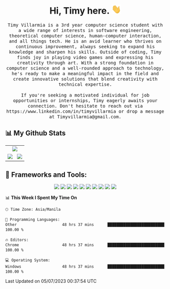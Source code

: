 <h1 align="center"> Hi, Timy here. <img src="./assets/wave.gif" width="30px" height="30px"></h1> 

<p align="center">
  <samp>Timy Villarmia is a 3rd year computer science student with a wide range of interests in software engineering, theoretical computer science, human-computer interaction, and all things tech. He is an avid learner who thrives on continuous improvement, always seeking to expand his knowledge and sharpen his skills. Outside of coding, Timy finds joy in playing video games and expressing his creativity through art. With a strong foundation in computer science and a well-rounded approach to technology, he's ready to make a meaningful impact in the field and create innovative solutions that blend creativity with technical expertise. <br><br> If you're seeking a motivated individual for job opportunities or internships, Timy eagerly awaits your connection. Don't hesitate to reach out via https://www.linkedin.com/in/timyvillarmia or drop a message at Timyvillarmia@gmail.com. </samp>
</p>

<!-- 
![](http://github-profile-summary-cards.vercel.app/api/cards/profile-details?username=TimyVillarmia&theme=github_dark)
![](http://github-profile-summary-cards.vercel.app/api/cards/repos-per-language?username=TimyVillarmia&theme=github_dark)
![](http://github-profile-summary-cards.vercel.app/api/cards/most-commit-language?username=TimyVillarmia&theme=github_dark)
![](http://github-profile-summary-cards.vercel.app/api/cards/stats?username=TimyVillarmia&theme=github_dark)
![](http://github-profile-summary-cards.vercel.app/api/cards/productive-time?username=TimyVillarmia&theme=github_dark&utcOffset=8) -->

## 📊 My Github Stats
<table align="center" width="100%"> 
  <tr> 
    <td align="center" colspan="2"> 
     <img src="https://github-profile-summary-cards.vercel.app/api/cards/profile-details?username=TimyVillarmia&theme=dark"/>
    </td> 
  </tr> 
   <tr> 
    <td align="center"> 
       <img src="https://github-readme-stats.vercel.app/api?username=TimyVillarmia&show_icons=true&theme=dark" />
    </td> 
    <td align="center">
      <img src="https://github-readme-stats.vercel.app/api/top-langs/?username=TimyVillarmia&layout=compact&count_private=true&theme=dark"/>
    </td> 
   </tr> 
</table>

## 🚀 Frameworks and Tools:
<p align="center">
<!--  <img src="https://img.shields.io/badge/React-20232A?style=for-the-badge&logo=react&logoColor=61DAFB"/>
 <img src="https://img.shields.io/badge/Vite-B73BFE?style=for-the-badge&logo=vite&logoColor=FFD62E"/> -->
 <img src="https://img.shields.io/badge/Bootstrap-563D7C?style=for-the-badge&logo=bootstrap&logoColor=white"/>
 <img src="https://img.shields.io/badge/Microsoft%20SQL%20Server-CC2927?style=for-the-badge&logo=microsoft%20sql%20server&logoColor=white"/>
 <img src="https://img.shields.io/badge/VSCode-0078D4?style=for-the-badge&logo=visual%20studio%20code&logoColor=white"/>
 <img src="https://img.shields.io/badge/Visual_Studio-5C2D91?style=for-the-badge&logo=visual%20studio&logoColor=white"/>
 <img src="https://img.shields.io/badge/PyCharm-000000.svg?&style=for-the-badge&logo=PyCharm&logoColor=white"/>
 <img src="https://img.shields.io/badge/GIT-E44C30?style=for-the-badge&logo=git&logoColor=white"/>
 <img src="https://img.shields.io/badge/Jupyter-F37626.svg?&style=for-the-badge&logo=Jupyter&logoColor=white"/>
 <img src="https://img.shields.io/badge/Figma-F24E1E?style=for-the-badge&logo=figma&logoColor=white"/>
 <img src="https://img.shields.io/badge/.NET-512BD4?style=for-the-badge&logo=dotnet&logoColor=white"/>
 <img src="https://img.shields.io/badge/Windows-0078D6?style=for-the-badge&logo=windows&logoColor=white"/>

</p>






<!--START_SECTION:waka-->
📊 **This Week I Spent My Time On** 

```text
🕑︎ Time Zone: Asia/Manila

💬 Programming Languages: 
Other                    48 hrs 37 mins      █████████████████████████   100.00 % 

🔥 Editors: 
Chrome                   48 hrs 37 mins      █████████████████████████   100.00 % 

💻 Operating System: 
Windows                  48 hrs 37 mins      █████████████████████████   100.00 % 
```


 Last Updated on 05/07/2023 00:37:54 UTC
<!--END_SECTION:waka--> 




                                                                                                           
                                                               
                                                                                                     

